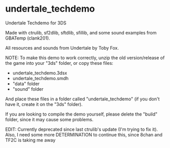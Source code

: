 # undertale_techdemo
Undertale Techdemo for 3DS

Made with ctrulib, sf2dlib, sftdlib, sfillib, and some sound examples from GBATemp (clank201).

All resources and sounds from Undertale by Toby Fox.

NOTE: To make this demo to work correctly, unzip the old version/release of the game into your "3ds" folder, or copy these files:

- undertale_techdemo.3dsx
- undertale_techdemo.smdh
- "data" folder
- "sound" folder

And place these files in a folder called "undertale_techdemo" (if you don't have it, create it on the "3ds" folder).

If you are looking to compile the demo yourself, please delete the "build" folder, since it may cause some problems.

EDIT: Currently deprecated since last ctrulib's update (I'm trying to fix it). Also, I need some more DETERMINATION to continue this, since 8chan and TF2C is taking me away
